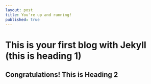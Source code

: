 ```yaml
---
layout: post
title: You're up and running!
published: true
---
```


# This is your first blog with Jekyll (this is heading 1)

## Congratulations! This is Heading 2
